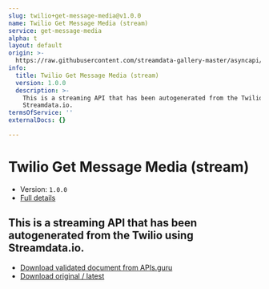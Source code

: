 ```yaml
---
slug: twilio+get-message-media@v1.0.0
name: Twilio Get Message Media (stream)
service: get-message-media
alpha: t
layout: default
origin: >-
  https://raw.githubusercontent.com/streamdata-gallery-master/asyncapi/master/_listings/twilio/twilio-get-message-media-stream-async.md
info:
  title: Twilio Get Message Media (stream)
  version: 1.0.0
  description: >-
    This is a streaming API that has been autogenerated from the Twilio using
    Streamdata.io.
termsOfService: ''
externalDocs: {}

---
```

# Twilio Get Message Media (stream)

* Version: `1.0.0`
* [Full details](../html/twilio+get-message-media@v1.0.0.html)



## This is a streaming API that has been autogenerated from the Twilio using Streamdata.io.



* [Download validated document from APIs.guru](https://raw.githubusercontent.com/APIs-guru/asyncapi-directory/master/docs/APIs/twilio%2Bget-message-media%40v1.0.0.yaml)
* [Download original / latest](https://raw.githubusercontent.com/streamdata-gallery-master/asyncapi/master/_listings/twilio/twilio-get-message-media-stream-async.md)

<script type="application/ld+json">
{
  "@context": "http://schema.org/",
  "@type": "WebAPI",
  "description": "This is a streaming API that has been autogenerated from the Twilio using Streamdata.io.",
  "documentation": "",

  "name": "Twilio Get Message Media (stream)"
}
</script>
